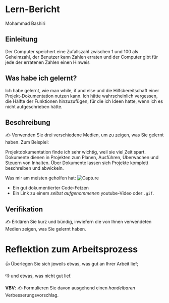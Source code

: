 # Lern-Bericht
Mohammad Bashiri

## Einleitung

Der Computer speichert eine Zufallszahl zwischen 1 und 100 als Geheimzahl, der Benutzer kann Zahlen erraten und der Computer gibt für jede der erratenen Zahlen einen Hinweis

## Was habe ich gelernt?

Ich habe gelernt, wie man while, if and else und die Hilfsbereitschaft einer Projekt-Dokumentation nutzen kann. Ich hätte wahrscheinlich vergessen, die Hälfte der Funktionen hinzuzufügen, für die ich Ideen hatte, wenn ich es nicht aufgeschrieben hätte.

## Beschreibung

✍️ Verwenden Sie drei verschiedene Medien, um zu zeigen, was Sie gelernt haben. Zum Beispiel:

Projektdokumentation finde ich sehr wichtig, weil sie viel Zeit spart. Dokumente dienen in Projekten zum Planen, Ausführen, Überwachen und Steuern von Inhalten. Über Dokumente lassen sich Projekte komplett beschreiben und abwickeln.

Was mir am meisten geholfen hat:
![Capture](https://user-images.githubusercontent.com/111045708/191689722-c719b185-5654-425f-9b2b-022062c3b4a6.PNG)


* Ein gut dokumentierter Code-Fetzen
* Ein Link zu einem *selbst aufgenommenen* youtube-Video oder `.gif`.

## Verifikation

✍️ Erklären Sie kurz und bündig, inwiefern die von Ihnen verwendeten Medien zeigen, was Sie gelernt haben.

# Reflektion zum Arbeitsprozess

👍 Überlegen Sie sich jeweils etwas, was gut an Ihrer Arbeit lief; 

👎 und etwas, was nicht gut lief.

**VBV**: ✍️ Formulieren Sie davon ausgehend einen *handelbaren* Verbesserungsvorschlag.
